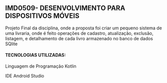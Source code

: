 <h2>IMD0509- DESENVOLVIMENTO PARA DISPOSITIVOS MÓVEIS</h2>
<p>Projeto Final da disciplina, onde a proposta foi criar um pequeno sistema de uma livraria, onde é feito operações de cadastro, atualização, exclusão, listagem, e detalhamento de cada livro armazenado no banco de dados SQlite</p>

<h4>TECNOLOGIAS UTILIZADAS:</h4>
<p>Linguagem de Programação Kotlin</p>
<p>IDE Android Studio</p>
